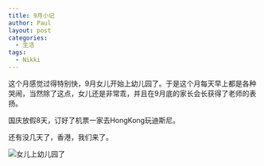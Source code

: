 ```yaml
---
title: 9月小记
author: Paul
layout: post
categories:
  - 生活
tags:
  - Nikki
---
```


这个月感觉过得特别快，9月女儿开始上幼儿园了。于是这个月每天早上都是各种哭闹，当然除了这点，女儿还是非常乖，并且在9月底的家长会长获得了老师的表扬。

国庆放假8天，订好了机票一家去HongKong玩迪斯尼。

还有没几天了，香港，我们来了。

![女儿上幼儿园了](http://imgs.paulreina.com/2017-0709/school.jpg)